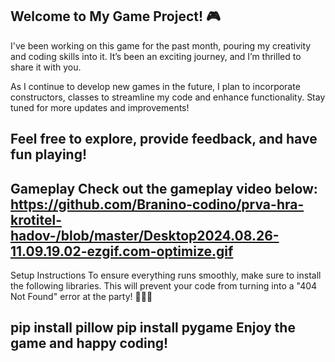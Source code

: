 Welcome to My Game Project! 🎮
-----------------------------------------------------------------------------------------------------------------------------------------------------------------------------------
I've been working on this game for the past month, pouring my creativity and coding skills into it. It’s been an exciting journey, and I’m thrilled to share it with you.

As I continue to develop new games in the future, I plan to incorporate constructors, classes to streamline my code and enhance functionality. Stay tuned for more updates and improvements!

Feel free to explore, provide feedback, and have fun playing!
-----------------------------------------------------------------------------------------------------------------------------------------------------------------------------------
Gameplay
Check out the gameplay video below:
https://github.com/Branino-codino/prva-hra-krotitel-hadov-/blob/master/Desktop2024.08.26-11.09.19.02-ezgif.com-optimize.gif
-----------------------------------------------------------------------------------------------------------------------------------------------------------------------------------
Setup Instructions
To ensure everything runs smoothly, make sure to install the following libraries. This will prevent your code from turning into a "404 Not Found" error at the party! 🎉👨‍💻

pip install pillow
pip install pygame
Enjoy the game and happy coding!
-----------------------------------------------------------------------------------------------------------------------------------------------------------------------------------
